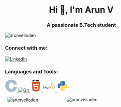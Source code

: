 <h1 align="center">Hi 👋, I'm Arun V</h1>
<h3 align="center">A passionate B.Tech student</h3>

<p align="left">
  <img src="https://komarev.com/ghpvc/?username=arunvelloden&label=Profile%20views&color=0e75b6&style=flat" alt="arunvelloden" />
</p>

<h3 align="left">Connect with me:</h3>
<p align="left">
  <a href="https://www.linkedin.com/in/arun-velloden-983323255/" target="_blank">
    <img align="center" src="https://raw.githubusercontent.com/rahuldkjain/github-profile-readme-generator/master/src/images/icons/Social/linked-in-alt.svg" alt="LinkedIn" height="30" width="40" />
  </a>
</p>

<h3 align="left">Languages and Tools:</h3>
<p align="left">
  <a href="https://www.cprogramming.com/" target="_blank" rel="noreferrer">
    <img src="https://raw.githubusercontent.com/devicons/devicon/master/icons/c/c-original.svg" alt="C" width="40" height="40"/>
  </a>
  <a href="https://git-scm.com/" target="_blank" rel="noreferrer">
    <img src="https://www.vectorlogo.zone/logos/git-scm/git-scm-icon.svg" alt="Git" width="40" height="40"/>
  </a>
  <a href="https://www.w3.org/html/" target="_blank" rel="noreferrer">
    <img src="https://raw.githubusercontent.com/devicons/devicon/master/icons/html5/html5-original-wordmark.svg" alt="HTML5" width="40" height="40"/>
  </a>
  <a href="https://www.mysql.com/" target="_blank" rel="noreferrer">
    <img src="https://raw.githubusercontent.com/devicons/devicon/master/icons/mysql/mysql-original-wordmark.svg" alt="MySQL" width="40" height="40"/>
  </a>
  <a href="https://www.python.org" target="_blank" rel="noreferrer">
    <img src="https://raw.githubusercontent.com/devicons/devicon/master/icons/python/python-original.svg" alt="Python" width="40" height="40"/>
  </a>
</p>

<img align="right" width="300" src="https://c.tenor.com/s6eHxBGHvlIAAAAd/tenor.gif" alt="arunvelloden" />

<p>&nbsp;
  <img align="center" src="https://github-readme-stats.vercel.app/api?username=arunvelloden&show_icons=true&locale=en" alt="arunvelloden" />
</p>
